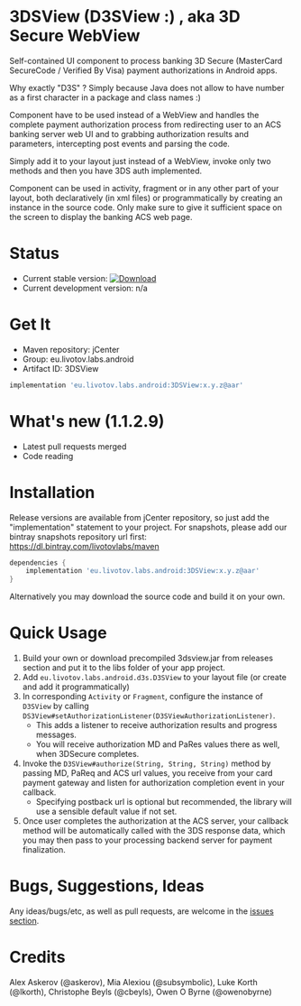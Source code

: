3DSView (D3SView :) , aka 3D Secure WebView
===========================================

Self-contained UI component to process banking 3D Secure (MasterCard SecureCode / Verified By Visa) payment 
authorizations in Android apps.

Why exactly "D3S" ? Simply because Java does not allow to have number as a first character in a package and class names :)

Component have to be used instead of a WebView and handles the complete payment authorization process from redirecting user to an ACS banking server web UI and to grabbing authorization results and parameters, intercepting post events and parsing the code. 

Simply add it to your layout just instead of a WebView, invoke only two methods and then you have 3DS auth implemented.

Component can be used in activity, fragment or in any other part of your layout, both declaratively (in xml files) or programmatically by creating an instance in the source code.  Only make sure to give it sufficient space on the screen to display the banking ACS web page. 

Status
======

- Current stable version: [ ![Download](https://api.bintray.com/packages/livotovlabs/maven/3DSView/images/download.svg) ](https://bintray.com/livotovlabs/maven/3DSView/_latestVersion)
- Current development version: n/a

Get It
===

- Maven repository: jCenter
- Group: eu.livotov.labs.android
- Artifact ID: 3DSView

```groovy
implementation 'eu.livotov.labs.android:3DSView:x.y.z@aar'

```

What's new (1.1.2.9)
==========
- Latest pull requests merged
- Code reading

Installation
============

Release versions are available from jCenter repository, so just add the "implementation" statement to your project. For snapshots, please
add our bintray snapshots repository url first: https://dl.bintray.com/livotovlabs/maven

```groovy
dependencies {
    implementation 'eu.livotov.labs.android:3DSView:x.y.z@aar'
}
```

Alternatively you may download the source code and build it on your own.


Quick Usage
===========

1. Build your own or download precompiled 3dsview.jar from releases section and put it to the libs folder of your app project.
2. Add `eu.livotov.labs.android.d3s.D3SView` to your layout file (or create and add it programmatically)
3. In corresponding `Activity` or `Fragment`, configure the instance of `D3SView` by calling `DS3View#setAuthorizationListener(D3SViewAuthorizationListener)`. 
   - This adds a listener to receive authorization results and
progress messages. 
   - You will receive authorization MD and PaRes values there as well, when 3DSecure completes.
4. Invoke the `D3SView#authorize(String, String, String)` method by passing MD, PaReq and ACS url values, you receive from your card payment gateway and listen for authorization completion event in your callback. 
   - Specifying postback url is optional but recommended, the library will use a sensible default value if not set.
5. Once user completes the authorization at the ACS server, your callback method will be automatically called with the 3DS response data, which you may then pass to your processing backend server for payment finalization.

Bugs, Suggestions, Ideas
========================
Any ideas/bugs/etc, as well as pull requests, are welcome in the [issues section](https://github.com/LivotovLabs/3DSView/issues).

Credits
=======
Alex Askerov (@askerov), Mia Alexiou (@subsymbolic), Luke Korth (@lkorth), Christophe Beyls (@cbeyls), Owen O Byrne (@owenobyrne)

